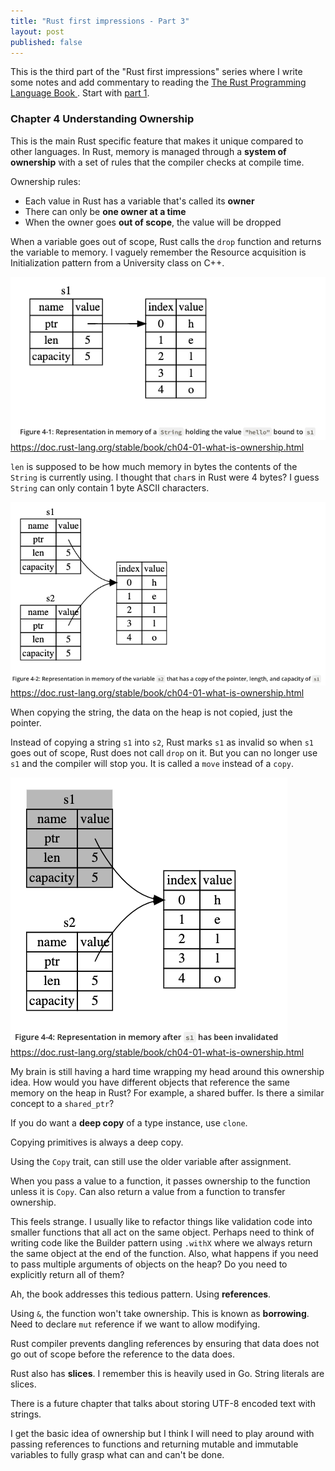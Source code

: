 ```yaml
---
title: "Rust first impressions - Part 3"
layout: post
published: false
---
```


This is the third part of the "Rust first impressions" series where I write some notes and add commentary to reading the [The Rust Programming Language Book ](https://doc.rust-lang.org/stable/book/). Start with [part 1](/2020/07/11/rust-first-impressions.html).

### Chapter 4 Understanding Ownership

This is the main Rust specific feature that makes it unique compared to other languages. In Rust, memory is managed through a **system of ownership** with a set of rules that the compiler checks at compile time.

Ownership rules:

- Each value in Rust has a variable that's called its **owner**
- There can only be **one owner at a time**
- When the owner goes **out of scope**, the value will be dropped

When a variable goes out of scope, Rust calls the `drop` function and returns the variable to memory. I vaguely remember the Resource acquisition is Initialization pattern from a University class on C++.

![Rust string memory representation](/assets/images/posts/rust-first-impressions-part-3/string_memory_representation.png)<br>
<a class="img-source" href="https://doc.rust-lang.org/stable/book/ch04-01-what-is-ownership.html">https://doc.rust-lang.org/stable/book/ch04-01-what-is-ownership.html</a>

`len` is supposed to be how much memory in bytes the contents of the `String` is currently using. I thought that `char`s in Rust were 4 bytes? I guess `String` can only contain 1 byte ASCII characters.

![Rust string copy](/assets/images/posts/rust-first-impressions-part-3/string_copy.png)<br>
<a class="img-source" href="https://doc.rust-lang.org/stable/book/ch04-01-what-is-ownership.html">https://doc.rust-lang.org/stable/book/ch04-01-what-is-ownership.html</a>

When copying the string, the data on the heap is not copied, just the pointer.

Instead of copying a string `s1` into `s2`, Rust marks `s1` as invalid so when `s1` goes out of scope, Rust does not call `drop` on it. But you can no longer use `s1` and the compiler will stop you. It is called a `move` instead of a `copy`.

![Rust string invalidation](/assets/images/posts/rust-first-impressions-part-3/string_invalidation.png)<br>
<a class="img-source" href="https://doc.rust-lang.org/stable/book/ch04-01-what-is-ownership.html">https://doc.rust-lang.org/stable/book/ch04-01-what-is-ownership.html</a>

My brain is still having a hard time wrapping my head around this ownership idea. How would you have different objects that reference the same memory on the heap in Rust? For example, a shared buffer. Is there a similar concept to a `shared_ptr`?

If you do want a **deep copy** of a type instance, use `clone`.

Copying primitives is always a deep copy.

Using the `Copy` trait, can still use the older variable after assignment.

When you pass a value to a function, it passes ownership to the function unless it is `Copy`. Can also return a value from a function to transfer ownership.

This feels strange. I usually like to refactor things like validation code into smaller functions that all act on the same object. Perhaps need to think of writing code like the Builder pattern using `.withX` where we always return the same object at the end of the function. Also, what happens if you need to pass multiple arguments of objects on the heap? Do you need to explicitly return all of them?

Ah, the book addresses this tedious pattern. Using **references**.

Using `&`, the function won't take ownership. This is known as **borrowing**. Need to declare `mut` reference if we want to allow modifying.

Rust compiler prevents dangling references by ensuring that data does not go out of scope before the reference to the data does.

Rust also has **slices**. I remember this is heavily used in Go. String literals are slices.

There is a future chapter that talks about storing UTF-8 encoded text with strings.

I get the basic idea of ownership but I think I will need to play around with passing references to functions and returning mutable and immutable variables to fully grasp what can and can't be done.

